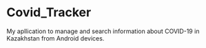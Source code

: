 # Covid_Tracker
My apllication to manage and search information about COVID-19 in Kazakhstan from Android devices.
